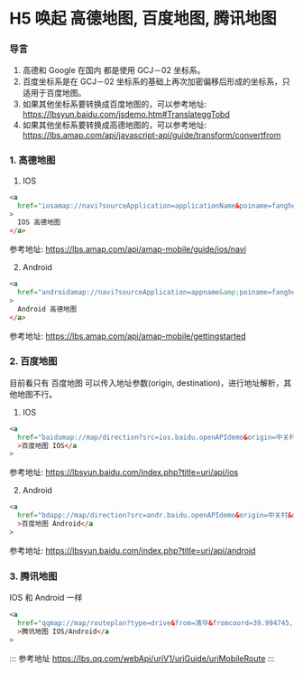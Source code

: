 # H5 唤起 高德地图, 百度地图, 腾讯地图

### 导言

1. 高德和 Google 在国内 都是使用 GCJ－02 坐标系。
2. 百度坐标系是在 GCJ－02 坐标系的基础上再次加密偏移后形成的坐标系，只适用于百度地图。
3. 如果其他坐标系要转换成百度地图的，可以参考地址: https://lbsyun.baidu.com/jsdemo.htm#TranslateggTobd
4. 如果其他坐标系要转换成高德地图的，可以参考地址: https://lbs.amap.com/api/javascript-api/guide/transform/convertfrom

### 1. 高德地图

1. IOS

```html
<a
  href="iosamap://navi?sourceApplication=applicationName&poiname=fangheng&poiid=BGVIS&lat=36.547901&lon=104.258354&dev=1&style=2"
>
  IOS 高德地图
</a>
```

参考地址: https://lbs.amap.com/api/amap-mobile/guide/ios/navi

2. Android

```html
<a
  href="androidamap://navi?sourceApplication=appname&amp;poiname=fangheng&amp;lat=36.547901&amp;lon=104.258354&amp;dev=1&amp;style=2"
>
  Android 高德地图
</a>
```

参考地址: https://lbs.amap.com/api/amap-mobile/gettingstarted

### 2. 百度地图

目前看只有 百度地图 可以传入地址参数(origin, destination)，进行地址解析，其他地图不行。

1. IOS

```html
<a
  href="baidumap://map/direction?src=ios.baidu.openAPIdemo&origin=中关村&destination=北京市海淀区城府路28号&mode=driving&region=北京"
  >百度地图 IOS</a
>
```

参考地址: https://lbsyun.baidu.com/index.php?title=uri/api/ios

2. Android

```html
<a
  href="bdapp://map/direction?src=andr.baidu.openAPIdemo&origin=中关村&destination=北京市海淀区城府路28号&mode=driving&region=北京"
  >百度地图 Android</a
>
```

参考地址: https://lbsyun.baidu.com/index.php?title=uri/api/android

### 3. 腾讯地图

IOS 和 Android 一样

```html
<a
  href="qqmap://map/routeplan?type=drive&from=清华&fromcoord=39.994745,116.247282&to=怡和世家&tocoord=39.867192,116.493187&referer=OB4BZ-D4W3U-B7VVO-4PJWW-6TKDJ-WPB77"
  >腾讯地图 IOS/Android</a
>
```

::: 参考地址
https://lbs.qq.com/webApi/uriV1/uriGuide/uriMobileRoute
:::
